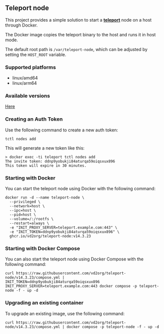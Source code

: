 Teleport node
-------------

This project provides a simple solution to start a **[teleport](https://goteleport.com/)** node on a host through Docker. 

The Docker image copies the teleport binary to the host and runs it in host mode.

The default root path is `/var/teleport-node`, which can be adjusted by setting the `HOST_ROOT` variable.

### Supported platforms

* linux/amd64
* linux/arm64

### Available versions

[Here](https://github.com/users/vd2org/packages/container/package/teleport-node)

### Creating an Auth Token

Use the following command to create a new auth token:

```shell
tctl nodes add
```

This will generate a new token like this:

```shell
> docker exec -ti teleport tctl nodes add
The invite token: ddnp9yobukji84aturqa59oiqsxux896
This token will expire in 30 minutes.
```

### Starting with Docker

You can start the teleport node using Docker with the following command:

```shell
docker run -d --name teleport-node \
  --privileged \
  --network=host \
  --ipc=host \
  --pid=host \
  --volume=/:/rootfs \
  --restart=always \
  -e "INIT_PROXY_SERVER=teleport.example.com:443" \
  -e "INIT_TOKEN=ddnp9yobukji84aturqa59oiqsxux896" \
  ghcr.io/vd2org/teleport-node:v14.3.23
```

### Starting with Docker Compose

You can also start the teleport node using Docker Compose with the following command:

```shell
curl https://raw.githubusercontent.com/vd2org/teleport-node/v14.3.23/compose.yml |
INIT_TOKEN=ddnp9yobukji84aturqa59oiqsxux896 INIT_PROXY_SERVER=teleport.example.com:443 docker compose -p teleport-node -f - up -d
```

### Upgrading an existing container

To upgrade an existing image, use the following command:

```shell
curl https://raw.githubusercontent.com/vd2org/teleport-node/v14.3.23/compose.yml | docker compose -p teleport-node -f - up -d
```
